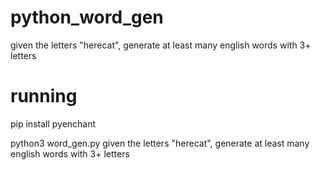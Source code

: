 # python_word_gen

given the letters "herecat", generate at least many english words with 3+ letters

# running

pip install pyenchant

python3 word_gen.py
given the letters "herecat", generate at least many english words with 3+ letters
